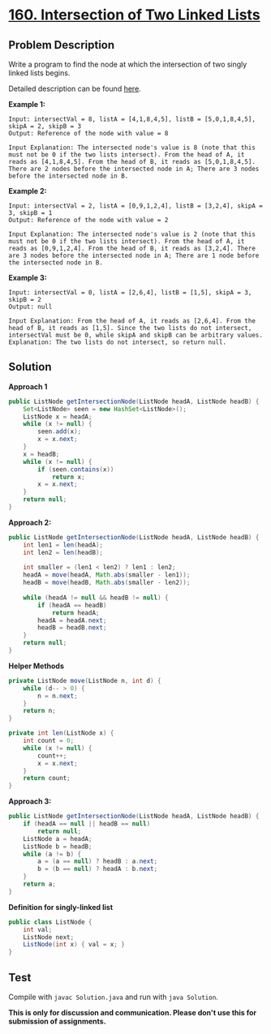 # [160. Intersection of Two Linked Lists][title]

## Problem Description

Write a program to find the node at which the intersection of two singly linked lists begins.

Detailed description can be found [here][title].

**Example 1:**

```
Input: intersectVal = 8, listA = [4,1,8,4,5], listB = [5,0,1,8,4,5], skipA = 2, skipB = 3
Output: Reference of the node with value = 8

Input Explanation: The intersected node's value is 8 (note that this must not be 0 if the two lists intersect). From the head of A, it reads as [4,1,8,4,5]. From the head of B, it reads as [5,0,1,8,4,5]. There are 2 nodes before the intersected node in A; There are 3 nodes before the intersected node in B.
```

**Example 2:**

```
Input: intersectVal = 2, listA = [0,9,1,2,4], listB = [3,2,4], skipA = 3, skipB = 1
Output: Reference of the node with value = 2

Input Explanation: The intersected node's value is 2 (note that this must not be 0 if the two lists intersect). From the head of A, it reads as [0,9,1,2,4]. From the head of B, it reads as [3,2,4]. There are 3 nodes before the intersected node in A; There are 1 node before the intersected node in B.
```

**Example 3:**

```
Input: intersectVal = 0, listA = [2,6,4], listB = [1,5], skipA = 3, skipB = 2
Output: null

Input Explanation: From the head of A, it reads as [2,6,4]. From the head of B, it reads as [1,5]. Since the two lists do not intersect, intersectVal must be 0, while skipA and skipB can be arbitrary values.
Explanation: The two lists do not intersect, so return null.
```

## Solution

**Approach 1**

```java
public ListNode getIntersectionNode(ListNode headA, ListNode headB) {
    Set<ListNode> seen = new HashSet<ListNode>();
    ListNode x = headA;
    while (x != null) {
        seen.add(x);
        x = x.next;
    }
    x = headB;
    while (x != null) {
        if (seen.contains(x))
            return x;
        x = x.next;
    }
    return null;
}
```

**Approach 2:**

```java
public ListNode getIntersectionNode(ListNode headA, ListNode headB) {
    int len1 = len(headA);
    int len2 = len(headB);
    
    int smaller = (len1 < len2) ? len1 : len2;
    headA = move(headA, Math.abs(smaller - len1));
    headB = move(headB, Math.abs(smaller - len2));
    
    while (headA != null && headB != null) {
        if (headA == headB)
            return headA;
        headA = headA.next;
        headB = headB.next;
    }
    return null;
}
```

**Helper Methods**
```java
private ListNode move(ListNode n, int d) {
    while (d-- > 0) {
        n = n.next;
    }
    return n;
}

private int len(ListNode x) {
    int count = 0;
    while (x != null) {
        count++;
        x = x.next;
    }
    return count;
}
```

**Approach 3:**

```java
public ListNode getIntersectionNode(ListNode headA, ListNode headB) {
    if (headA == null || headB == null)
        return null;
    ListNode a = headA;
    ListNode b = headB;
    while (a != b) {
        a = (a == null) ? headB : a.next;
        b = (b == null) ? headA : b.next;
    }
    return a;
}
```

**Definition for singly-linked list**

```java
public class ListNode {
    int val;
    ListNode next;
    ListNode(int x) { val = x; }
}
```

## Test

Compile with `javac Solution.java` and run with `java Solution`.


**This is only for discussion and communication. Please don't use this for submission of assignments.**

[title]: https://leetcode.com/problems/intersection-of-two-linked-lists